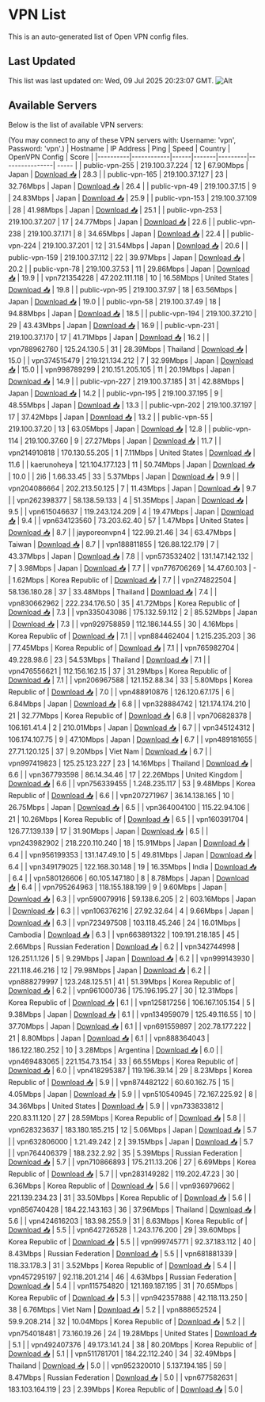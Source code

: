 # VPN List

This is an auto-generated list of Open VPN config files.

## Last Updated

This list was last updated on: Wed, 09 Jul 2025 20:23:07 GMT.
![Alt](https://repobeats.axiom.co/api/embed/186b98318ef1479477931607c1ad7d823f12451f.svg "Repobeats analytics image")

## Available Servers

Below is the list of available VPN servers:

(You may connect to any of these VPN servers with: Username: 'vpn', Password: 'vpn'.)
| Hostname | IP Address | Ping | Speed | Country | OpenVPN Config | Score |
|----------|------------|------|-------|---------|----------------| ----- |
| public-vpn-255 | 219.100.37.224 | 12 | 67.90Mbps | Japan | [Download 📥](./configs/server_0_JP.ovpn) | 28.3 |
| public-vpn-165 | 219.100.37.127 | 23 | 32.76Mbps | Japan | [Download 📥](./configs/server_1_JP.ovpn) | 26.4 |
| public-vpn-49 | 219.100.37.15 | 9 | 24.83Mbps | Japan | [Download 📥](./configs/server_2_JP.ovpn) | 25.9 |
| public-vpn-153 | 219.100.37.109 | 28 | 41.98Mbps | Japan | [Download 📥](./configs/server_3_JP.ovpn) | 25.1 |
| public-vpn-253 | 219.100.37.207 | 17 | 24.77Mbps | Japan | [Download 📥](./configs/server_4_JP.ovpn) | 22.6 |
| public-vpn-238 | 219.100.37.171 | 8 | 34.65Mbps | Japan | [Download 📥](./configs/server_5_JP.ovpn) | 22.4 |
| public-vpn-224 | 219.100.37.201 | 12 | 31.54Mbps | Japan | [Download 📥](./configs/server_6_JP.ovpn) | 20.6 |
| public-vpn-159 | 219.100.37.112 | 22 | 39.97Mbps | Japan | [Download 📥](./configs/server_7_JP.ovpn) | 20.2 |
| public-vpn-78 | 219.100.37.53 | 11 | 29.86Mbps | Japan | [Download 📥](./configs/server_8_JP.ovpn) | 19.9 |
| vpn721354228 | 47.202.111.118 | 10 | 16.58Mbps | United States | [Download 📥](./configs/server_9_US.ovpn) | 19.8 |
| public-vpn-95 | 219.100.37.97 | 18 | 63.56Mbps | Japan | [Download 📥](./configs/server_10_JP.ovpn) | 19.0 |
| public-vpn-58 | 219.100.37.49 | 18 | 94.88Mbps | Japan | [Download 📥](./configs/server_11_JP.ovpn) | 18.5 |
| public-vpn-194 | 219.100.37.210 | 29 | 43.43Mbps | Japan | [Download 📥](./configs/server_12_JP.ovpn) | 16.9 |
| public-vpn-231 | 219.100.37.170 | 17 | 41.71Mbps | Japan | [Download 📥](./configs/server_13_JP.ovpn) | 16.2 |
| vpn788962760 | 125.24.130.5 | 31 | 28.39Mbps | Thailand | [Download 📥](./configs/server_14_TH.ovpn) | 15.0 |
| vpn374515479 | 219.121.134.212 | 7 | 32.99Mbps | Japan | [Download 📥](./configs/server_15_JP.ovpn) | 15.0 |
| vpn998789299 | 210.151.205.105 | 11 | 20.19Mbps | Japan | [Download 📥](./configs/server_16_JP.ovpn) | 14.9 |
| public-vpn-227 | 219.100.37.185 | 31 | 42.88Mbps | Japan | [Download 📥](./configs/server_17_JP.ovpn) | 14.2 |
| public-vpn-195 | 219.100.37.195 | 9 | 48.55Mbps | Japan | [Download 📥](./configs/server_18_JP.ovpn) | 13.3 |
| public-vpn-202 | 219.100.37.197 | 17 | 37.42Mbps | Japan | [Download 📥](./configs/server_19_JP.ovpn) | 13.2 |
| public-vpn-55 | 219.100.37.20 | 13 | 63.05Mbps | Japan | [Download 📥](./configs/server_20_JP.ovpn) | 12.8 |
| public-vpn-114 | 219.100.37.60 | 9 | 27.27Mbps | Japan | [Download 📥](./configs/server_21_JP.ovpn) | 11.7 |
| vpn214910818 | 170.130.55.205 | 1 | 7.11Mbps | United States | [Download 📥](./configs/server_22_US.ovpn) | 11.6 |
| kaerunoheya | 121.104.177.123 | 11 | 50.74Mbps | Japan | [Download 📥](./configs/server_23_JP.ovpn) | 10.0 |
| 2i6 | 1.66.33.45 | 33 | 5.37Mbps | Japan | [Download 📥](./configs/server_24_JP.ovpn) | 9.9 |
| vpn204086664 | 202.213.50.125 | 7 | 11.43Mbps | Japan | [Download 📥](./configs/server_25_JP.ovpn) | 9.7 |
| vpn262398377 | 58.138.59.133 | 4 | 51.35Mbps | Japan | [Download 📥](./configs/server_26_JP.ovpn) | 9.5 |
| vpn615046637 | 119.243.124.209 | 4 | 19.47Mbps | Japan | [Download 📥](./configs/server_27_JP.ovpn) | 9.4 |
| vpn634123560 | 73.203.62.40 | 57 | 1.47Mbps | United States | [Download 📥](./configs/server_28_US.ovpn) | 8.7 |
| jayporeonvpn4 | 122.99.21.46 | 34 | 63.47Mbps | Taiwan | [Download 📥](./configs/server_29_TW.ovpn) | 8.7 |
| vpn188811855 | 126.88.122.179 | 7 | 43.37Mbps | Japan | [Download 📥](./configs/server_30_JP.ovpn) | 7.8 |
| vpn573532402 | 131.147.142.132 | 7 | 3.98Mbps | Japan | [Download 📥](./configs/server_31_JP.ovpn) | 7.7 |
| vpn776706269 | 14.47.60.103 | - | 1.62Mbps | Korea Republic of | [Download 📥](./configs/server_32_KR.ovpn) | 7.7 |
| vpn274822504 | 58.136.180.28 | 37 | 33.48Mbps | Thailand | [Download 📥](./configs/server_33_TH.ovpn) | 7.4 |
| vpn830662962 | 222.234.176.50 | 35 | 41.72Mbps | Korea Republic of | [Download 📥](./configs/server_34_KR.ovpn) | 7.3 |
| vpn335043086 | 175.132.59.112 | 2 | 85.52Mbps | Japan | [Download 📥](./configs/server_35_JP.ovpn) | 7.3 |
| vpn929758859 | 112.186.144.55 | 30 | 4.16Mbps | Korea Republic of | [Download 📥](./configs/server_36_KR.ovpn) | 7.1 |
| vpn884462404 | 1.215.235.203 | 36 | 77.45Mbps | Korea Republic of | [Download 📥](./configs/server_37_KR.ovpn) | 7.1 |
| vpn765982704 | 49.228.98.6 | 23 | 54.53Mbps | Thailand | [Download 📥](./configs/server_38_TH.ovpn) | 7.1 |
| vpn476556621 | 112.156.162.15 | 37 | 31.29Mbps | Korea Republic of | [Download 📥](./configs/server_39_KR.ovpn) | 7.1 |
| vpn206967588 | 121.152.88.34 | 33 | 5.80Mbps | Korea Republic of | [Download 📥](./configs/server_40_KR.ovpn) | 7.0 |
| vpn488910876 | 126.120.67.175 | 6 | 6.84Mbps | Japan | [Download 📥](./configs/server_41_JP.ovpn) | 6.8 |
| vpn328884742 | 121.174.174.210 | 21 | 32.77Mbps | Korea Republic of | [Download 📥](./configs/server_42_KR.ovpn) | 6.8 |
| vpn706828378 | 106.161.41.4 | 2 | 210.01Mbps | Japan | [Download 📥](./configs/server_43_JP.ovpn) | 6.7 |
| vpn345124312 | 106.174.107.75 | 9 | 47.10Mbps | Japan | [Download 📥](./configs/server_44_JP.ovpn) | 6.7 |
| vpn489181655 | 27.71.120.125 | 37 | 9.20Mbps | Viet Nam | [Download 📥](./configs/server_45_VN.ovpn) | 6.7 |
| vpn997419823 | 125.25.123.227 | 23 | 14.16Mbps | Thailand | [Download 📥](./configs/server_46_TH.ovpn) | 6.6 |
| vpn367793598 | 86.14.34.46 | 17 | 22.26Mbps | United Kingdom | [Download 📥](./configs/server_47_GB.ovpn) | 6.6 |
| vpn756339455 | 1.248.235.117 | 53 | 9.48Mbps | Korea Republic of | [Download 📥](./configs/server_48_KR.ovpn) | 6.6 |
| vpn207271967 | 36.14.138.165 | 10 | 26.75Mbps | Japan | [Download 📥](./configs/server_49_JP.ovpn) | 6.5 |
| vpn364004100 | 115.22.94.106 | 21 | 10.26Mbps | Korea Republic of | [Download 📥](./configs/server_50_KR.ovpn) | 6.5 |
| vpn160391704 | 126.77.139.139 | 17 | 31.90Mbps | Japan | [Download 📥](./configs/server_51_JP.ovpn) | 6.5 |
| vpn243982902 | 218.220.110.240 | 18 | 15.91Mbps | Japan | [Download 📥](./configs/server_52_JP.ovpn) | 6.4 |
| vpn956199353 | 131.147.49.10 | 5 | 49.81Mbps | Japan | [Download 📥](./configs/server_53_JP.ovpn) | 6.4 |
| vpn349179025 | 122.168.30.148 | 19 | 16.35Mbps | India | [Download 📥](./configs/server_54_IN.ovpn) | 6.4 |
| vpn580126606 | 60.105.147.180 | 8 | 8.78Mbps | Japan | [Download 📥](./configs/server_55_JP.ovpn) | 6.4 |
| vpn795264963 | 118.155.188.199 | 9 | 9.60Mbps | Japan | [Download 📥](./configs/server_56_JP.ovpn) | 6.3 |
| vpn590079916 | 59.138.6.205 | 2 | 603.16Mbps | Japan | [Download 📥](./configs/server_57_JP.ovpn) | 6.3 |
| vpn106376216 | 27.92.32.64 | 4 | 9.66Mbps | Japan | [Download 📥](./configs/server_58_JP.ovpn) | 6.3 |
| vpn723497508 | 103.118.45.246 | 24 | 16.01Mbps | Cambodia | [Download 📥](./configs/server_59_KH.ovpn) | 6.3 |
| vpn663891322 | 109.191.218.185 | 45 | 2.66Mbps | Russian Federation | [Download 📥](./configs/server_60_RU.ovpn) | 6.2 |
| vpn342744998 | 126.251.1.126 | 5 | 9.29Mbps | Japan | [Download 📥](./configs/server_61_JP.ovpn) | 6.2 |
| vpn999143930 | 221.118.46.216 | 12 | 79.98Mbps | Japan | [Download 📥](./configs/server_62_JP.ovpn) | 6.2 |
| vpn888279997 | 123.248.125.51 | 41 | 51.39Mbps | Korea Republic of | [Download 📥](./configs/server_63_KR.ovpn) | 6.2 |
| vpn961000736 | 175.196.195.27 | 30 | 12.31Mbps | Korea Republic of | [Download 📥](./configs/server_64_KR.ovpn) | 6.1 |
| vpn125817256 | 106.167.105.154 | 5 | 9.38Mbps | Japan | [Download 📥](./configs/server_65_JP.ovpn) | 6.1 |
| vpn134959079 | 125.49.116.55 | 10 | 37.70Mbps | Japan | [Download 📥](./configs/server_66_JP.ovpn) | 6.1 |
| vpn691559897 | 202.78.177.222 | 21 | 8.80Mbps | Japan | [Download 📥](./configs/server_67_JP.ovpn) | 6.1 |
| vpn888364043 | 186.122.180.252 | 10 | 3.28Mbps | Argentina | [Download 📥](./configs/server_68_AR.ovpn) | 6.0 |
| vpn469483065 | 221.154.73.154 | 33 | 66.55Mbps | Korea Republic of | [Download 📥](./configs/server_69_KR.ovpn) | 6.0 |
| vpn418295387 | 119.196.39.14 | 29 | 8.23Mbps | Korea Republic of | [Download 📥](./configs/server_70_KR.ovpn) | 5.9 |
| vpn874482122 | 60.60.162.75 | 15 | 4.05Mbps | Japan | [Download 📥](./configs/server_71_JP.ovpn) | 5.9 |
| vpn510540945 | 72.167.225.92 | 8 | 34.36Mbps | United States | [Download 📥](./configs/server_72_US.ovpn) | 5.9 |
| vpn733833812 | 220.83.11.120 | 27 | 28.59Mbps | Korea Republic of | [Download 📥](./configs/server_73_KR.ovpn) | 5.8 |
| vpn628323637 | 183.180.185.215 | 12 | 5.06Mbps | Japan | [Download 📥](./configs/server_74_JP.ovpn) | 5.7 |
| vpn632806000 | 1.21.49.242 | 2 | 39.15Mbps | Japan | [Download 📥](./configs/server_75_JP.ovpn) | 5.7 |
| vpn764406379 | 188.232.2.92 | 35 | 5.39Mbps | Russian Federation | [Download 📥](./configs/server_76_RU.ovpn) | 5.7 |
| vpn710866893 | 175.211.13.206 | 27 | 6.69Mbps | Korea Republic of | [Download 📥](./configs/server_77_KR.ovpn) | 5.7 |
| vpn283149282 | 119.202.47.23 | 30 | 6.36Mbps | Korea Republic of | [Download 📥](./configs/server_78_KR.ovpn) | 5.6 |
| vpn936979662 | 221.139.234.23 | 31 | 33.50Mbps | Korea Republic of | [Download 📥](./configs/server_79_KR.ovpn) | 5.6 |
| vpn856740428 | 184.22.143.163 | 36 | 37.96Mbps | Thailand | [Download 📥](./configs/server_80_TH.ovpn) | 5.6 |
| vpn424616203 | 183.98.255.9 | 31 | 8.63Mbps | Korea Republic of | [Download 📥](./configs/server_81_KR.ovpn) | 5.5 |
| vpn642726528 | 1.243.176.200 | 29 | 39.60Mbps | Korea Republic of | [Download 📥](./configs/server_82_KR.ovpn) | 5.5 |
| vpn999745771 | 92.37.183.112 | 40 | 8.43Mbps | Russian Federation | [Download 📥](./configs/server_83_RU.ovpn) | 5.5 |
| vpn681881339 | 118.33.178.3 | 31 | 3.52Mbps | Korea Republic of | [Download 📥](./configs/server_84_KR.ovpn) | 5.4 |
| vpn457295197 | 92.118.201.214 | 46 | 4.63Mbps | Russian Federation | [Download 📥](./configs/server_85_RU.ovpn) | 5.4 |
| vpn115754820 | 121.169.187.195 | 31 | 70.65Mbps | Korea Republic of | [Download 📥](./configs/server_86_KR.ovpn) | 5.3 |
| vpn942357888 | 42.118.113.250 | 38 | 6.76Mbps | Viet Nam | [Download 📥](./configs/server_87_VN.ovpn) | 5.2 |
| vpn888652524 | 59.9.208.214 | 32 | 10.04Mbps | Korea Republic of | [Download 📥](./configs/server_88_KR.ovpn) | 5.2 |
| vpn754018481 | 73.160.19.26 | 24 | 19.28Mbps | United States | [Download 📥](./configs/server_89_US.ovpn) | 5.1 |
| vpn492407376 | 49.173.141.24 | 38 | 80.20Mbps | Korea Republic of | [Download 📥](./configs/server_90_KR.ovpn) | 5.1 |
| vpn511781701 | 184.22.112.240 | 34 | 32.49Mbps | Thailand | [Download 📥](./configs/server_91_TH.ovpn) | 5.0 |
| vpn952320010 | 5.137.194.185 | 59 | 8.47Mbps | Russian Federation | [Download 📥](./configs/server_92_RU.ovpn) | 5.0 |
| vpn677582631 | 183.103.164.119 | 23 | 2.39Mbps | Korea Republic of | [Download 📥](./configs/server_93_KR.ovpn) | 5.0 |
